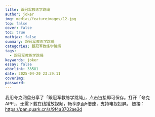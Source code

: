 ```yaml
---
title: 跟冠军教练学跳绳
author: joker
img: medias/featureimages/12.jpg
top: false
cover: false
toc: true
mathjax: false
summary: 跟冠军教练学跳绳
categories: 跟冠军教练学跳绳
tags:
  - 跟冠军教练学跳绳
keywords: joker
essay: false
abbrlink: 33581
date: 2025-04-20 23:39:11
coverImg:
password:
---
```


我用夸克网盘分享了「跟冠军教练学跳绳」，点击链接即可保存。打开「夸克APP」，无需下载在线播放视频，畅享原画5倍速，支持电视投屏。
链接：https://pan.quark.cn/s/9f4a3702ae3d
